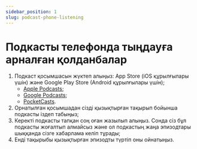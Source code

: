 ```yaml
---
sidebar_position: 1
slug: podcast-phone-listening
---
```


# Подкасты телефонда тыңдауға арналған қолданбалар

1.  Подкаст қосымшасын жүктеп алыңыз: App Store (iOS құрылғылары үшін) және Google Play Store (Android құрылғылары үшін);
    - [Apple Podcasts](https://k.yeldar.org/appleapp);
    - [Google Podcasts](https://k.yeldar.org/googleapp);
    - [PocketCasts](https://k.yeldar.org/pocketcasts).
2.  Орнатылған қосымшадан сізді қызықтырған тақырып бойынша подкасты іздеп табыңыз;
3.  Керекті подкасты тапқан соң оған жазылып алыңыз. Сонда сіз бұл подкасты жоғалтып алмайсыз және ол подкастың жаңа эпизодтары шыққанда сізге хабарлама келіп тұрады;
4.  Енді тақырыбы қызықтырған эпизодты түртіп оны ойнатыңыз.
